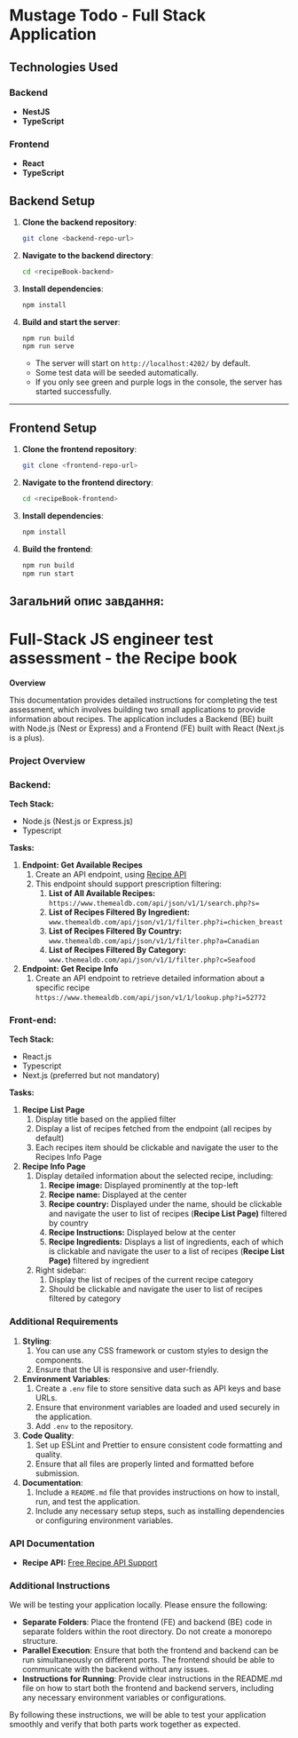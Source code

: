 # Mustage Todo - Full Stack Application

## Technologies Used

### Backend

- **NestJS**
- **TypeScript**

### Frontend

- **React**
- **TypeScript**

## Backend Setup

1. **Clone the backend repository**:

   ```bash
   git clone <backend-repo-url>
   ```

2. **Navigate to the backend directory**:

   ```bash
   cd <recipeBook-backend>
   ```

3. **Install dependencies**:

   ```bash
   npm install
   ```

4. **Build and start the server**:

   ```bash
   npm run build
   npm run serve
   ```

   - The server will start on `http://localhost:4202/` by default.
   - Some test data will be seeded automatically.
   - If you only see green and purple logs in the console, the server has started successfully.

---

## Frontend Setup

1. **Clone the frontend repository**:

   ```bash
   git clone <frontend-repo-url>
   ```

2. **Navigate to the frontend directory**:

   ```bash
   cd <recipeBook-frontend>
   ```

3. **Install dependencies**:

   ```bash
   npm install
   ```

4. **Build the frontend**:

   ```bash
   npm run build
   npm run start
   ```



## **Загальний опис завдання:**

# Full-Stack JS engineer test assessment - the **Recipe book**

**Overview**

This documentation provides detailed instructions for completing the test assessment, which involves building two small applications to provide information about recipes. The application includes a Backend (BE) built with Node.js (Nest or Express) and a Frontend (FE) built with React (Next.js is a plus).

### **Project Overview**

### **Backend:**

**Tech Stack:**

- Node.js (Nest.js or Express.js)
- Typescript

**Tasks:**

1. **Endpoint: Get Available Recipes**
    1. Create an API endpoint, using [Recipe API](https://www.themealdb.com/api.php)
    2. This endpoint should support prescription filtering:
        1. **List of All Available Recipes:** `https://www.themealdb.com/api/json/v1/1/search.php?s=`
        2. **List of Recipes Filtered By Ingredient:** `www.themealdb.com/api/json/v1/1/filter.php?i=chicken_breast`
        3. **List of Recipes Filtered By Country:** `www.themealdb.com/api/json/v1/1/filter.php?a=Canadian`
        4. **List of Recipes Filtered By Category:** `www.themealdb.com/api/json/v1/1/filter.php?c=Seafood`
2. **Endpoint: Get Recipe Info**
    1. Create an API endpoint to retrieve detailed information about a specific recipe `https://www.themealdb.com/api/json/v1/1/lookup.php?i=52772`

### **Front-end:**

**Tech Stack:**

- React.js
- Typescript
- Next.js (preferred but not mandatory)

**Tasks:**

1. **Recipe List Page**
    1. Display title based on the applied filter
    2. Display a list of recipes fetched from the endpoint (all  recipes by default)
    3. Each recipes item should be clickable and navigate the user to the Recipes Info Page
2. **Recipe Info Page**
    1. Display detailed information about the selected recipe, including:
        1. **Recipe image:** Displayed prominently at the top-left
        2. **Recipe name:** Displayed at the center
        3. **Recipe country:** Displayed under the name, should be clickable and navigate the user to list of recipes (**Recipe List Page)** filtered by country
        4. **Recipe Instructions:** Displayed below at the center
        5. **Recipe Ingredients:**  Displays a list of ingredients, each of which is clickable and navigate the user to a list of recipes (**Recipe List Page)** filtered by ingredient
    2. Right sidebar:
        1. Display the list of recipes of the current recipe category
        2. Should be clickable and navigate the user to list of recipes filtered by category

### Additional Requirements

1. **Styling**:
    1. You can use any CSS framework or custom styles to design the components.
    2. Ensure that the UI is responsive and user-friendly.
2. **Environment Variables**:
    1. Create a `.env` file to store sensitive data such as API keys and base URLs.
    2. Ensure that environment variables are loaded and used securely in the application.
    3. Add `.env` to the repository.
3. **Code Quality**:
    1. Set up ESLint and Prettier to ensure consistent code formatting and quality.
    2. Ensure that all files are properly linted and formatted before submission.
4. **Documentation**:
    1. Include a `README.md` file that provides instructions on how to install, run, and test the application.
    2. Include any necessary setup steps, such as installing dependencies or configuring environment variables.

### **API Documentation**

- **Recipe API:** [Free Recipe API Support](https://www.themealdb.com/api.php)

### **Additional Instructions**

We will be testing your application locally. Please ensure the following:

- **Separate Folders**: Place the frontend (FE) and backend (BE) code in separate folders 
within the root directory. Do not create a monorepo structure.
- **Parallel Execution**: Ensure that both the frontend and backend can be run simultaneously on different ports. The frontend should be able to communicate with the backend without any issues.
- **Instructions for Running**: Provide clear instructions in the README.md file on how to start both the frontend and backend servers, including any necessary environment variables or configurations.

By following these instructions, we will be able to test your application smoothly and verify that both parts work together as expected.

